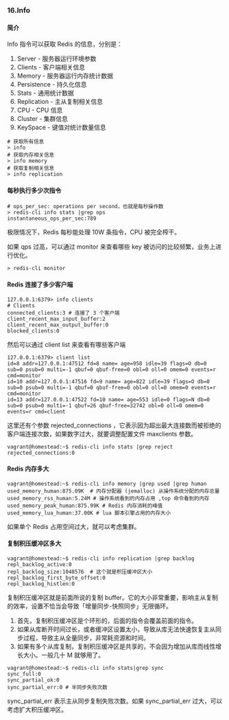 ### 16.Info

#### 简介
Info 指令可以获取 Redis 的信息，分别是：
1. Server - 服务器运行环境参数
2. Clients - 客户端相关信息
3. Memory - 服务器运行内存统计数据
4. Persistence - 持久化信息
5. Stats - 通用统计数据
6. Replication - 主从复制相关信息
7. CPU - CPU 信息
8. Cluster - 集群信息
9. KeySpace - 键值对统计数量信息

```shell
# 获取所有信息
> info
# 获取内存相关信息
> info memory
# 获取复制相关信息
> info replication
```


#### 每秒执行多少次指令
```shell
# ops_per_sec: operations per second，也就是每秒操作数
> redis-cli info stats |grep ops
instantaneous_ops_per_sec:789
```

极限情况下，Redis 每秒能处理 10W 条指令，CPU 被完全榨干。

如果 qps 过高，可以通过 monitor 来查看哪些 key 被访问的比较频繁，业务上进行优化。

```shell
> redis-cli monitor
```

#### Redis 连接了多少客户端

```shell
127.0.0.1:6379> info clients
# Clients
connected_clients:3 # 连接了 3 个客户端
client_recent_max_input_buffer:2
client_recent_max_output_buffer:0
blocked_clients:0
```

然后可以通过 client list 来查看有哪些客户端
```shell
127.0.0.1:6379> client list
id=8 addr=127.0.0.1:47512 fd=8 name= age=958 idle=39 flags=O db=0 sub=0 psub=0 multi=-1 qbuf=0 qbuf-free=0 obl=0 oll=0 omem=0 events=r cmd=monitor
id=10 addr=127.0.0.1:47516 fd=9 name= age=822 idle=39 flags=O db=0 sub=0 psub=0 multi=-1 qbuf=0 qbuf-free=0 obl=0 oll=0 omem=0 events=r cmd=monitor
id=13 addr=127.0.0.1:47522 fd=10 name= age=553 idle=0 flags=N db=0 sub=0 psub=0 multi=-1 qbuf=26 qbuf-free=32742 obl=0 oll=0 omem=0 events=r cmd=client
```

这里还有个参数 rejected_connections ，它表示因为超出最大连接数而被拒绝的客户端连接次数，如果数字过大，就要调整配置文件 maxclients 参数。

```shell
vagrant@homestead:~$ redis-cli info stats |grep reject
rejected_connections:0
```

#### Redis 内存多大

```shell
vagrant@homestead:~$ redis-cli info memory |grep used |grep human
used_memory_human:875.09K  # 内存分配器 (jemalloc) 从操作系统分配的内存总量
used_memory_rss_human:5.24M # 操作系统看到的内存占用 ,top 命令看到的内存
used_memory_peak_human:875.99K # Redis 内存消耗的峰值
used_memory_lua_human:37.00K # lua 脚本引擎占用的内存大小
```

如果单个 Redis 占用空间过大，就可以考虑集群。

#### 复制积压缓冲区多大
```shell
vagrant@homestead:~$ redis-cli info replication |grep backlog
repl_backlog_active:0
repl_backlog_size:1048576  # 这个就是积压缓冲区大小
repl_backlog_first_byte_offset:0
repl_backlog_histlen:0
```

复制积压缓冲区就是前面所说的复制 buffer。它的大小非常重要，影响主从复制的效率，设置不恰当会导致「增量同步-快照同步」无限循环。
1. 首先，复制积压缓冲区是个环形的，后面的指令会覆盖前面的指令。
2. 如果从库断开时间过长，或者缓冲区设置太小，导致从库无法快速恢复主从同步过程，导致主从全量同步，非常耗资源和时间。
3. 如果有多个从库复制，复制积压缓冲区是共享的，不会因为增加从库而线性增长大小。一般几十 M 就够用了。

```shell
vagrant@homestead:~$ redis-cli info stats|grep sync
sync_full:0
sync_partial_ok:0
sync_partial_err:0 # 半同步失败次数
```

sync_partial_err 表示主从同步复制失败次数。如果 sync_partial_err 过大，可以考虑扩大积压缓冲区。